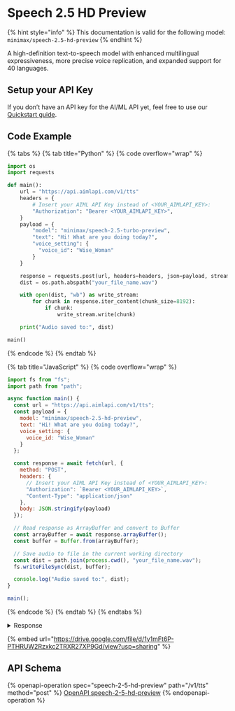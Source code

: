 # Speech 2.5 HD Preview

{% hint style="info" %}
This documentation is valid for the following model:    `minimax/speech-2.5-hd-preview`
{% endhint %}

A high-definition text-to-speech model with enhanced multilingual expressiveness, more precise voice replication, and expanded support for 40 languages.

## Setup your API Key

If you don’t have an API key for the AI/ML API yet, feel free to use our [Quickstart guide](https://docs.aimlapi.com/quickstart/setting-up).

## Code Example

{% tabs %}
{% tab title="Python" %}
{% code overflow="wrap" %}
```python
import os
import requests

def main():
    url = "https://api.aimlapi.com/v1/tts"
    headers = {
        # Insert your AIML API Key instead of <YOUR_AIMLAPI_KEY>:
        "Authorization": "Bearer <YOUR_AIMLAPI_KEY>",
    }
    payload = {
        "model": "minimax/speech-2.5-turbo-preview",
        "text": "Hi! What are you doing today?",
        "voice_setting": {
          "voice_id": "Wise_Woman"
        }
    }

    response = requests.post(url, headers=headers, json=payload, stream=True)
    dist = os.path.abspath("your_file_name.wav")

    with open(dist, "wb") as write_stream:
        for chunk in response.iter_content(chunk_size=8192):
            if chunk:
                write_stream.write(chunk)

    print("Audio saved to:", dist)

main()
```
{% endcode %}
{% endtab %}

{% tab title="JavaScript" %}
{% code overflow="wrap" %}
```javascript
import fs from "fs";
import path from "path";

async function main() {
  const url = "https://api.aimlapi.com/v1/tts";
  const payload = {
    model: "minimax/speech-2.5-hd-preview",
    text: "Hi! What are you doing today?",
    voice_setting: {
      voice_id: "Wise_Woman"
    }
  };

  const response = await fetch(url, {
    method: "POST",
    headers: {
      // Insert your AIML API Key instead of <YOUR_AIMLAPI_KEY>:
      "Authorization": `Bearer <YOUR_AIMLAPI_KEY>`,
      "Content-Type": "application/json"
    },
    body: JSON.stringify(payload)
  });

  // Read response as ArrayBuffer and convert to Buffer
  const arrayBuffer = await response.arrayBuffer();
  const buffer = Buffer.from(arrayBuffer);

  // Save audio to file in the current working directory
  const dist = path.join(process.cwd(), "your_file_name.wav");
  fs.writeFileSync(dist, buffer);

  console.log("Audio saved to:", dist);
}

main();
```
{% endcode %}
{% endtab %}
{% endtabs %}

<details>

<summary>Response</summary>

{% code overflow="wrap" %}
```
Audio saved to: c:\Users\user\Documents\Python Scripts\TTSes\your_file_name.wav
```
{% endcode %}

</details>

{% embed url="https://drive.google.com/file/d/1y1mFt6P-PTHRUW2Rzxkc2TRXR27XP9Gd/view?usp=sharing" %}

## API Schema

{% openapi-operation spec="speech-2-5-hd-preview" path="/v1/tts" method="post" %}
[OpenAPI speech-2-5-hd-preview](https://raw.githubusercontent.com/aimlapi/api-docs/refs/heads/main/docs/api-references/speech-models/MiniMax/speech-2.5-hd-preview.json)
{% endopenapi-operation %}
